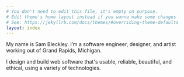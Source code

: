 ```yaml
---
# You don't need to edit this file, it's empty on purpose.
# Edit theme's home layout instead if you wanna make some changes
# See: https://jekyllrb.com/docs/themes/#overriding-theme-defaults
layout: index
---
```


My name is Sam Bleckley. I’m a <span class="category">software engineer, designer, and artist</span> working
out of <span class="adr"><span class="locality">Grand Rapids</span>, <span class="region">Michigan</span></span>.

I design and build web software that's usable, reliable, beautiful, and ethical, using a variety of technologies.
